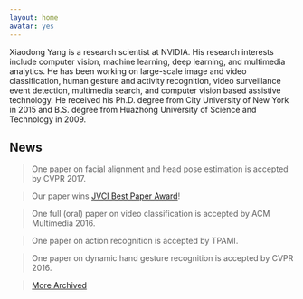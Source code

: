```yaml
---
layout: home
avatar: yes
---
```


Xiaodong Yang is a research scientist at NVIDIA. His research interests include computer vision, machine learning, deep learning, and multimedia analytics. He has been working on large-scale image and video classification, human gesture and activity recognition, video surveillance event detection, multimedia search, and computer vision based assistive technology. He received his Ph.D. degree from City University of New York in 2015 and B.S. degree from Huazhong University of Science and Technology in 2009. 

## News

> One paper on facial alignment and head pose estimation is accepted by CVPR 2017. 

> Our paper wins [JVCI Best Paper Award](/publications/papers/jvci-best-paper-award.pdf)!

> One full (oral) paper on video classification is accepted by ACM Multimedia 2016.

> One paper on action recognition is accepted by TPAMI. 

> One paper on dynamic hand gesture recognition is accepted by CVPR 2016.

> [More Archived](/news)
